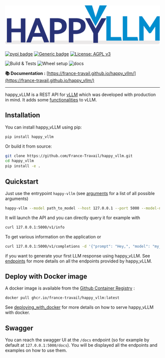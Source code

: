 ![happy_vllm logo](https://raw.githubusercontent.com/France-Travail/happy_vllm/main/docs/source/assets/logo/logo_happy_vllm.svg)

[![pypi badge](https://img.shields.io/pypi/v/happy_vllm.svg)](https://pypi.python.org/pypi/happy_vllm)
[![Generic badge](https://img.shields.io/badge/python-3.10|3.11-blue.svg)](https://shields.io/)
[![License: AGPL v3](https://img.shields.io/badge/License-AGPL%20v3-blue.svg)](https://www.gnu.org/licenses/agpl-3.0)

![Build & Tests](https://github.com/France-Travail/happy_vllm/actions/workflows/build_and_tests.yaml/badge.svg)
![Wheel setup](https://github.com/France-Travail/happy_vllm/actions/workflows/wheel.yaml/badge.svg)
![docs](https://github.com/France-Travail/happy_vllm/actions/workflows/docs.yaml/badge.svg)


**📚 Documentation :** [https://france-travail.github.io/happy_vllm/](https://france-travail.github.io/happy_vllm/) <!-- omit in toc -->

---

happy_vLLM is a REST API for [vLLM](https://github.com/vllm-project/vllm) which was developed with production in mind. It adds some [functionalities](https://france-travail.github.io/happy_vllm/pros/) to vLLM.

## Installation

You can install happy_vLLM using pip:

```bash
pip install happy_vllm
```

Or build it from source:

```bash
git clone https://github.com/France-Travail/happy_vllm.git
cd happy_vllm
pip install -e .
```

## Quickstart

Just use the entrypoint `happy-vllm` (see [arguments](https://france-travail.github.io/happy_vllm/arguments/) for a list of all possible arguments)

```bash
happy-vllm --model path_to_model --host 127.0.0.1 --port 5000 --model-name my_model
```

It will launch the API and you can directly query it for example with 

```bash
curl 127.0.0.1:5000/v1/info
```

To get various information on the application or 

```bash
curl 127.0.0.1:5000/v1/completions -d '{"prompt": "Hey,", "model": "my_model"}'
```

if you want to generate your first LLM response using happy_vLLM. See [endpoints](https://france-travail.github.io/happy_vllm/endpoints/endpoints) for more details on all the endpoints provided by happy_vLLM. 

## Deploy with Docker image

A docker image is available from the [Github Container Registry](https://github.com/France-Travail/happy_vllm/pkgs/container/happy_vllm) :  

```bash
docker pull ghcr.io/france-travail/happy_vllm:latest
```
See [deploying_with_docker](https://france-travail.github.io/happy_vllm/deploying_with_docker) for more details on how to serve happy_vLLM with docker. 

## Swagger

You can reach the swagger UI at the `/docs` endpoint (so for example by default at `127.0.0.1:5000/docs`). You will be displayed all the endpoints and examples on how to use them.